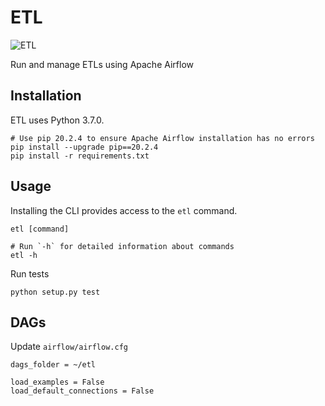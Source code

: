 # ETL
![ETL](https://github.com/johnclaro/etl/actions/workflows/main.yml/badge.svg)

Run and manage ETLs using Apache Airflow

## Installation

ETL uses Python 3.7.0.
```sh-session
# Use pip 20.2.4 to ensure Apache Airflow installation has no errors
pip install --upgrade pip==20.2.4
pip install -r requirements.txt
```

## Usage

Installing the CLI provides access to the `etl` command.
```sh-session
etl [command]

# Run `-h` for detailed information about commands
etl -h
```

Run tests
```sh-session
python setup.py test
```

## DAGs

Update `airflow/airflow.cfg`
```
dags_folder = ~/etl

load_examples = False
load_default_connections = False
```